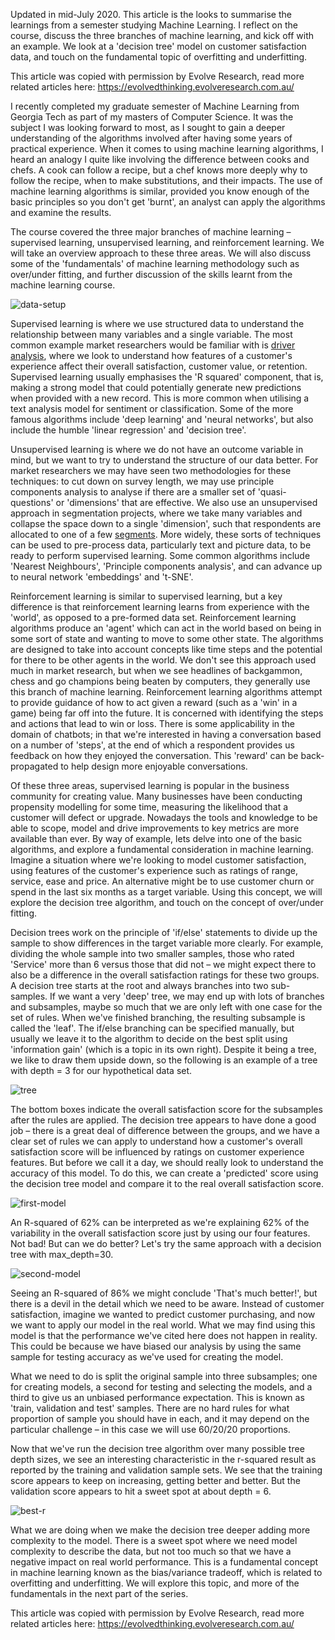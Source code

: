 Updated in mid-July 2020. This article is the looks to summarise the learnings from a semester studying Machine Learning. I reflect on the course, discuss the three branches of machine learning, and kick off with an example. We look at a 'decision tree' model on customer satisfaction data, and touch on the fundamental topic of overfitting and underfitting.

This article was copied with permission by Evolve Research, read more related articles here: https://evolvedthinking.evolveresearch.com.au/

I recently completed my graduate semester of Machine Learning from Georgia Tech as part of my masters of Computer Science. It was the subject I was looking forward to most, as I sought to gain a deeper understanding of the algorithms involved after having some years of practical experience. When it comes to using machine learning algorithms, I heard an analogy I quite like involving the difference between cooks and chefs. A cook can follow a recipe, but a chef knows more deeply why to follow the recipe, when to make substitutions, and their impacts. The use of machine learning algorithms is similar, provided you know enough of the basic principles so you don't get 'burnt', an analyst can apply the algorithms and examine the results.

The course covered the three major branches of machine learning – supervised learning, unsupervised learning, and reinforcement learning. We will take an overview approach to these three areas. We will also discuss some of the 'fundamentals' of machine learning methodology such as over/under fitting, and further discussion of the skills learnt from the machine learning course.

![data-setup](https://www.ndjenkins.com/static/assets/ml01/01_data-setup.png "data-setup")

Supervised learning is where we use structured data to understand the relationship between many variables and a single variable. The most common example market researchers would be familiar with is [driver analysis](https://www.ndjenkins.com/articles/professional/2018/03/26/driver-analysis-demystified "Driver analysis demystified"), where we look to understand how features of a customer's experience affect their overall satisfaction, customer value, or retention. Supervised learning usually emphasises the 'R squared' component, that is, making a strong model that could potentially generate new predictions when provided with a new record. This is more common when utilising a text analysis model for sentiment or classification. Some of the more famous algorithms include 'deep learning' and 'neural networks', but also include the humble 'linear regression' and 'decision tree'.

Unsupervised learning is where we do not have an outcome variable in mind, but we want to try to understand the structure of our data better. For market researchers we may have seen two methodologies for these techniques: to cut down on survey length, we may use principle components analysis to analyse if there are a smaller set of 'quasi-questions' or 'dimensions' that are effective. We also use an unsupervised approach in segmentation projects, where we take many variables and collapse the space down to a single 'dimension', such that respondents are allocated to one of a few [segments](https://www.ndjenkins.com/articles/professional/2018/05/30/marketing-segmentation-approaches "Marketing segmentation approaches"). More widely, these sorts of techniques can be used to pre-process data, particularly text and picture data, to be ready to perform supervised learning. Some common algorithms include 'Nearest Neighbours', 'Principle components analysis', and can advance up to neural network 'embeddings' and 't-SNE'.

Reinforcement learning is similar to supervised learning, but a key difference is that reinforcement learning learns from experience with the 'world', as opposed to a pre-formed data set. Reinforcement learning algorithms produce an 'agent' which can act in the world based on being in some sort of state and wanting to move to some other state. The algorithms are designed to take into account concepts like time steps and the potential for there to be other agents in the world. We don't see this approach used much in market research, but when we see headlines of backgammon, chess and go champions being beaten by computers, they generally use this branch of machine learning. Reinforcement learning algorithms attempt to provide guidance of how to act given a reward (such as a 'win' in a game) being far off into the future. It is concerned with identifying the steps and actions that lead to win or loss. There is some applicability in the domain of chatbots; in that we're interested in having a conversation based on a number of 'steps', at the end of which a respondent provides us feedback on how they enjoyed the conversation. This 'reward' can be back-propagated to help design more enjoyable conversations.

Of these three areas, supervised learning is popular in the business community for creating value. Many businesses have been conducting propensity modelling for some time, measuring the likelihood that a customer will defect or upgrade. Nowadays the tools and knowledge to be able to scope, model and drive improvements to key metrics are more available than ever. By way of example, lets delve into one of the basic algorithms, and explore a fundamental consideration in machine learning.
Imagine a situation where we're looking to model customer satisfaction, using features of the customer's experience such as ratings of range, service, ease and price. An alternative might be to use customer churn or spend in the last six months as a target variable. Using this concept, we will explore the decision tree algorithm, and touch on the concept of over/under fitting.

Decision trees work on the principle of 'if/else' statements to divide up the sample to show differences in the target variable more clearly. For example, dividing the whole sample into two smaller samples, those who rated 'Service' more than 6 versus those that did not – we might expect there to also be a difference in the overall satisfaction ratings for these two groups. A decision tree starts at the root and always branches into two sub-samples. If we want a very 'deep' tree, we may end up with lots of branches and subsamples, maybe so much that we are only left with one case for the set of rules. When we've finished branching, the resulting subsample is called the 'leaf'. The if/else branching can be specified manually, but usually we leave it to the algorithm to decide on the best split using 'information gain' (which is a topic in its own right). Despite it being a tree, we like to draw them upside down, so the following is an example of a tree with depth = 3 for our hypothetical data set.

![tree](https://www.ndjenkins.com/static/assets/ml01/02_tree.png "tree")

The bottom boxes indicate the overall satisfaction score for the subsamples after the rules are applied. The decision tree appears to have done a good job – there is a great deal of difference between the groups, and we have a clear set of rules we can apply to understand how a customer's overall satisfaction score will be influenced by ratings on customer experience features. But before we call it a day, we should really look to understand the accuracy of this model. To do this, we can create a 'predicted' score using the decision tree model and compare it to the real overall satisfaction score.

![first-model](https://www.ndjenkins.com/static/assets/ml01/03_first-model.png "first-model")

An R-squared of 62% can be interpreted as we're explaining 62% of the variability in the overall satisfaction score just by using our four features. Not bad! But can we do better? Let's try the same approach with a decision tree with max_depth=30.

![second-model](https://www.ndjenkins.com/static/assets/ml01/04_second-model.png "second-model")

Seeing an R-squared of 86% we might conclude 'That's much better!', but there is a devil in the detail which we need to be aware. Instead of customer satisfaction, imagine we wanted to predict customer purchasing, and now we want to apply our model in the real world. What we may find using this model is that the performance we've cited here does not happen in reality. This could be because we have biased our analysis by using the same sample for testing accuracy as we've used for creating the model.

What we need to do is split the original sample into three subsamples; one for creating models, a second for testing and selecting the models, and a third to give us an unbiased performance expectation. This is known as 'train, validation and test' samples. There are no hard rules for what proportion of sample you should have in each, and it may depend on the particular challenge – in this case we will use 60/20/20 proportions.

Now that we've run the decision tree algorithm over many possible tree depth sizes, we see an interesting characteristic in the r-squared result as reported by the training and validation sample sets. We see that the training score appears to keep on increasing, getting better and better. But the validation score appears to hit a sweet spot at about depth = 6.

![best-r](https://www.ndjenkins.com/static/assets/ml01/05_best-r.png "best-r")

What we are doing when we make the decision tree deeper adding more complexity to the model. There is a sweet spot where we need model complexity to describe the data, but not too much so that we have a negative impact on real world performance. This is a fundamental concept in machine learning known as the bias/variance tradeoff, which is related to overfitting and underfitting. We will explore this topic, and more of the fundamentals in the next part of the series.

This article was copied with permission by Evolve Research, read more related articles here: https://evolvedthinking.evolveresearch.com.au/
